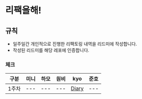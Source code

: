 # 리팩을해!

## 규칙
- 일주일간 개인적으로 진행한 리팩토링 내역을 리드미에 작성합니다.
- 작성된 리드미를 해당 레포에 인증합니다.

### 체크
|구분|미니|하모|원비|kyo|준호|
|---|---|---|---|---|---|
|1주차|---|---|---|[Diary](https://github.com/KyoPak/Diary/blob/Refactoring-MVVM-C/README.md)|---|
